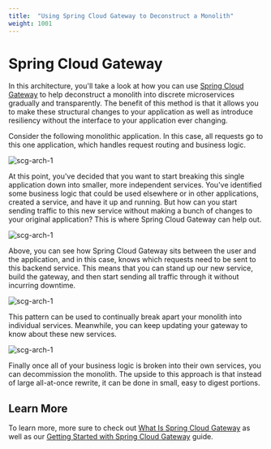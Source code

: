 ```yaml
---
title:  "Using Spring Cloud Gateway to Deconstruct a Monolith"
weight: 1001
---
```


# Spring Cloud Gateway

In this architecture, you'll take a look at how you can use [Spring Cloud Gateway](/guides/spring/spring-cloud-gateway/scg-what-is) to help deconstruct a monolith into discrete microservices gradually and transparently. The benefit of this method is that it allows you to make these structural changes to your application as well as introduce resiliency without the interface to your application ever changing. 

Consider the following monolithic application. In this case, all requests go to this one application, which handles request routing and business logic.

![scg-arch-1](/img/arch/scg/scg-arch-1.png)

At this point, you've decided that you want to start breaking this single application down into smaller, more independent services. You've identified some business logic that could be used elsewhere or in other applications, created a service, and have it up and running. But how can you start sending traffic to this new service without making a bunch of changes to your original application? This is where Spring Cloud Gateway can help out.

![scg-arch-1](/img/arch/scg/scg-arch-2.png)

Above, you can see how Spring Cloud Gateway sits between the user and the application, and in this case, knows which requests need to be sent to this backend service. This means that you can stand up our new service, build the gateway, and then start sending all traffic through it without incurring downtime.

![scg-arch-1](/img/arch/scg/scg-arch-3.png)

This pattern can be used to continually break apart your monolith into individual services. Meanwhile, you can keep updating your gateway to know about these new services.

![scg-arch-1](/img/arch/scg/scg-arch-4.png)

Finally once all of your business logic is broken into their own services, you can decommission the monolith. The upside to this approach is that instead of large all-at-once rewrite, it can be done in small, easy to digest portions.

## Learn More

To learn more, more sure to check out [What Is Spring Cloud Gateway](/guides/spring/spring-cloud-gateway/scg-what-is) as well as our [Getting Started with Spring Cloud Gateway](/guides/spring/spring-cloud-gateway/scg-gs) guide. 
